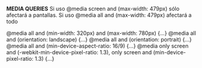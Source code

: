 **MEDIA QUERIES**
Si uso @media screen and (max-width: 479px) sólo afectará a pantallas.
Si uso @media all and (max-width: 479px) afectará a todo


@media all and (min-width: 320px) and (max-width: 780px) {...}
@media all and (orientation: landscape) {...}
@media all and (orientation: portrait) {...}
@media all and (min-device-aspect-ratio: 16/9) {...}
@media only screen and (-webkit-min-device-pixel-ratio: 1.3), only screen and (min-device-pixel-ratio: 1.3) {...}